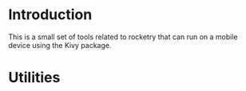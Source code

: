 # Introduction
This is a small set of tools related to rocketry that can run on a mobile device
using the Kivy package.  

# Utilities

